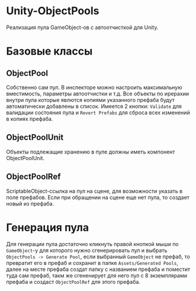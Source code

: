 # Unity-ObjectPools
Реализация пула GameObject-ов с автоотчисткой для Unity.

# Базовые классы

## ObjectPool
Собственно сам пул. В инспекторе можно настроить максимальную вместимость, параметры автоотчистки и т.д. Все объекты по ирерахии внутри пула которые явлются копиями указанного префаба будут автоматически добавлены в список. Имеется 2 кнопки: `Validate` для валидации состояния пула и `Revert Prefabs` для сброса всех изменений в копиях префаба.
## ObjectPoolUnit
Объекты подлежащие хранению в пуле должны иметь компонент ObjectPoolUnit.
## ObjectPoolRef
ScriptableObject-ссылка на пул на сцене, для возможности указать в поле префабов. Если при обращении на сцене еще нет пула, то создает новый из префаба.

# Генерация пула
Для генерации пула достаточно кликнуть правой кнопкой мыши по `GameObject`-у для которого нужно сгенерировать пул и выбрать `ObjectPools -> Generate Pool`, если выбранный `GameObject` не префаб, то превратит его в префаб и сохранит в папке `Assets/Generated Pools`, далее на месте префаба создат папку с названием префаба и поместит туда сам префаб, такм же сгененирует для него пул с 8 экземплярами префаба и создаст `ObjectPoolRef` для этого префаба.
